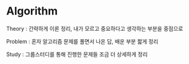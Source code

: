 # Algorithm
Theory : 간략하게 이론 정리, 내가 모르고 중요하다고 생각하는 부분을 중점으로

Problem : 혼자 알고리즘 문제를 풀면서 나온 답, 배운 부분 짧게 정리

Study : 그룹스터디를 통해 진행한 문제들 조금 더 상세하게 정리 
